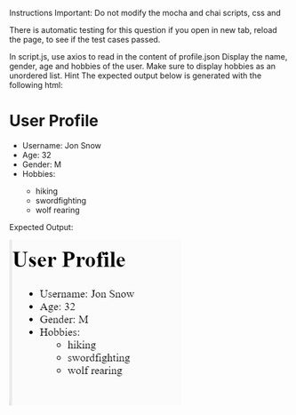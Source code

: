 Instructions
Important: Do not modify the mocha and chai scripts, css and <div>

There is automatic testing for this question if you open in new tab, reload the page, to see if the test cases passed.

In script.js, use axios to read in the content of profile.json
Display the name, gender, age and hobbies of the user.
Make sure to display hobbies as an unordered list.
Hint
The expected output below is generated with the following html:

  <h1>User Profile</h1>
  <ul>
    <li>Username: <span id="username">Jon Snow</span></li>
    <li>Age: <span id="age">32</span></li>
    <li>Gender: <span id="gender">M</span></li>
    <li>Hobbies: <span id="hobbies">
      <ul>
        <li>hiking</li>
        <li>swordfighting</li>
        <li>wolf rearing</li>
      </ul>
    </span></li>
  </ul>

<p> Expected Output: </p>
<p> </p>

![alt text](image.png)